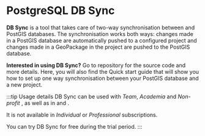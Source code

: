 # PostgreSQL DB Sync

**DB Sync** is a tool that takes care of two-way synchronisation between <MainPlatformNameLink /> and PostGIS databases. The synchronisation works both ways: changes made in a PostGIS database are automatically pushed to a configured <MainPlatformName /> project and changes made in a GeoPackage in the <MainPlatformName /> project are pushed to the PostGIS database.

<YouTube id="4mWcaKs9jkw" />

**Interested in using DB Sync?** Go to <GitHubRepo id="MerginMaps/mergin-db-sync" /> repository for the source code and more details. Here, you will also find the Quick start guide that will show you how to set up one way synchronisation between your PostGIS database and a new <MainPlatformName /> project.

:::tip Usage details
DB Sync can be used with *Team*, *Academia* and *Non-profit* <MainDomainNameLink id="pricing" desc="subscription plans"/>, as well as in [<CommunityPlatformName />](./mergince/) and [<EnterprisePlatformName />](./merginmaps-ee/).

It is not available in *Individual* or *Professional* subscriptions.

You can try DB Sync for free during the trial period.
:::
